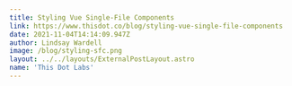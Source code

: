 ```yaml
---
title: Styling Vue Single-File Components
link: https://www.thisdot.co/blog/styling-vue-single-file-components
date: 2021-11-04T14:14:09.947Z
author: Lindsay Wardell
image: /blog/styling-sfc.png
layout: ../../layouts/ExternalPostLayout.astro
name: 'This Dot Labs'
---
```

